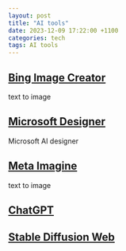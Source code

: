 ```yaml
---
layout: post
title: "AI tools"
date: 2023-12-09 17:22:00 +1100
categories: tech
tags: AI tools
---
```


## [Bing Image Creator](https://www.bing.com/images/create?FORM=GENILP)
text to image

## [Microsoft Designer](https://designer.microsoft.com)
Microsoft AI designer

## [Meta Imagine](https://imagine.meta.com)
text to image

## [ChatGPT](https://chat.openai.com)

## [Stable Diffusion Web](https://stablediffusionweb.com/#ai-image-generator)

